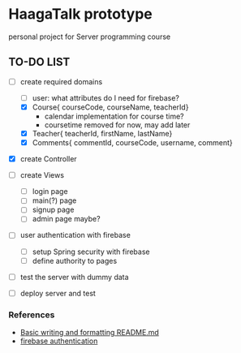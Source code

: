 # HaagaTalk prototype

personal project for Server programming course

## TO-DO LIST
- [ ] create required domains
  - [ ] user: what attributes do I need for firebase?
  - [X] Course{ courseCode, courseName, teacherId}
    - calendar implementation for course time?
    - coursetime removed for now, may add later
  - [X] Teacher{ teacherId, firstName, lastName}
  - [X] Comments{ commentId, courseCode, username, comment}
- [X] create Controller
- [ ] create Views
  - [ ] login page
  - [ ] main(?) page
  - [ ] signup page
  - [ ] admin page maybe?
- [ ] user authentication with firebase
  - [ ] setup Spring security with firebase
  - [ ] define authority to pages
- [ ] test the server with dummy data
- [ ] deploy server and test


### References

- [Basic writing and formatting README.md](https://help.github.com/en/articles/basic-writing-and-formatting-syntax)
- [firebase authentication](https://firebase.google.com/docs/auth/admin/manage-users)

